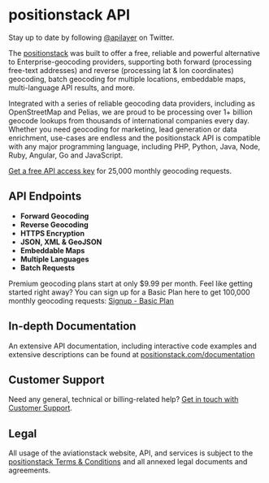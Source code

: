 # positionstack API

Stay up to date by following [@apilayer](https://twitter.com/apilayer) on Twitter.

The [positionstack](https://positionstack.com) was built to offer a free, reliable and powerful alternative to Enterprise-geocoding providers, supporting both forward (processing free-text addresses) and reverse (processing lat & lon coordinates)  geocoding, batch geocoding for multiple locations, embeddable maps, multi-language API results, and more. 

Integrated with a series of reliable geocoding data providers, including as OpenStreetMap and Pelias, we are proud to be processing over 1+ billion geocode lookups from thousands of international companies every day. Whether you need geocoding for marketing, lead generation or data enrichment, use-cases are endless and the positionstack API is compatible with any major programming language, including PHP, Python, Java, Node, Ruby, Angular, Go and JavaScript.

[Get a free API access key](https://positionstack.com/product) for 25,000 monthly geocoding requests.

## API Endpoints

* **Forward Geocoding**
* **Reverse Geocoding**
* **HTTPS Encryption**
* **JSON, XML & GeoJSON**
* **Embeddable Maps**
* **Multiple Languages**
* **Batch Requests**

Premium geocoding plans start at only $9.99 per month. Feel like getting started right away? You can sign up for a Basic Plan here to get 100,000 monthly geocoding requests: [Signup - Basic Plan](https://positionstack.com/signup/basic)

## In-depth Documentation

An extensive API documentation, including interactive code examples and extensive descriptions can be found at [positionstack.com/documentation](https://positionstack.com/documentation)

## Customer Support
Need any general, technical or billing-related help? [Get in touch with Customer Support](mailto:support@positionstack.com).

## Legal

All usage of the aviationstack website, API, and services is subject to the [positionstack Terms & Conditions](https://positionstack.com/terms) and all annexed legal documents and agreements.
